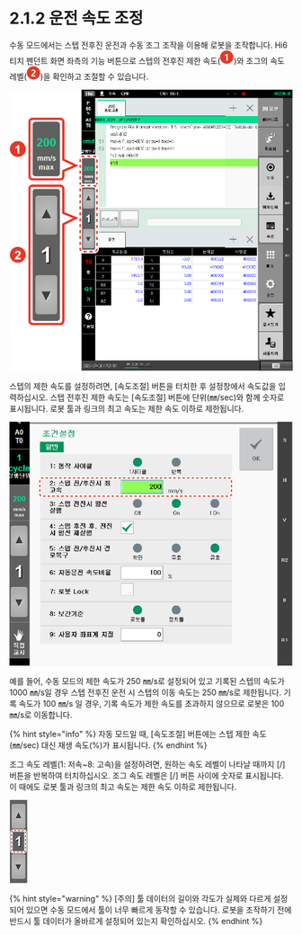 ﻿# 2.1.2    운전 속도 조정

수동 모드에서는 스텝 전후진 운전과 수동 조그 조작을 이용해 로봇을 조작합니다. Hi6 티치 펜던트 화면 좌측의 기능 버튼으로 스텝의 전후진 제한 속도\(![](../../_assets/c1.png)\)와 조그의 속도 레벨\(![](../../_assets/c2.png)\)을 확인하고 조절할 수 있습니다.

![](../../_assets/lbt-spd-bar.png)

스텝의 제한 속도를 설정하려면, \[속도조절\] 버튼을 터치한 후 설정창에서 속도값을 입력하십시오. 스텝 전후진 제한 속도는 \[속도조절\] 버튼에 단위\(㎜/sec\)와 함께 숫자로 표시됩니다. 로봇 툴과 링크의 최고 속도는 제한 속도 이하로 제한됩니다.

![](../../_assets/cond-set-step-fwd-bwd-spd.png)

예를 들어, 수동 모드의 제한 속도가 250 ㎜/s로 설정되어 있고 기록된 스텝의 속도가 1000 ㎜/s일 경우 스텝 전후진 운전 시 스텝의 이동 속도는 250 ㎜/s로 제한됩니다. 기록 속도가 100 ㎜/s 일 경우, 기록 속도가 제한 속도를 초과하지 않으므로 로봇은 100 ㎜/s로 이동합니다.

{% hint style="info" %}
자동 모드일 때, \[속도조절\] 버튼에는 스텝 제한 속도\(㎜/sec\) 대신 재생 속도\(%\)가 표시됩니다.
{% endhint %}

조그 속도 레벨\(1: 저속~8: 고속\)을 설정하려면, 원하는 속도 레벨이 나타날 때까지 \[/\] 버튼을 반복하여 터치하십시오. 조그 속도 레벨은 \[/\] 버튼 사이에 숫자로 표시됩니다. 이 때에도 로봇 툴과 링크의 최고 속도는 제한 속도 이하로 제한됩니다.

![](../../_assets/lbt-spd-bar2.png)

{% hint style="warning" %}
\[주의\] 툴 데이터의 길이와 각도가 실제와 다르게 설정되어 있으면 수동 모드에서 툴이 너무 빠르게 동작할 수 있습니다. 로봇을 조작하기 전에 반드시 툴 데이터가 올바르게 설정되어 있는지 확인하십시오.
{% endhint %}



